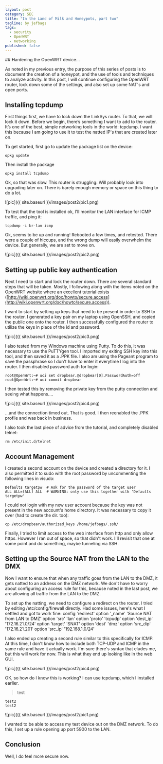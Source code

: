 ```yaml
---
layout: post
category: SEC
title: "In the Land of Milk and Honeypots, part two"
tagline: by jefbags
tags: 
  - security
  - OpenWRT
  - networking
published: false
---
```






<p />
## Hardening the OpenWRT device...

As noted in my previous entry, the purpose of this series of posts is to document the creation of a honeypot, and the use of tools and techniques to analyze activity.  In this post, I will continue configuring the OpenWRT router, lock down some of the settings, and also set up some NAT's and open ports.

<!--more-->

## Installing tcpdump

First things first, we have to lock down the LinkSys router.  To that, we will lock it down.  Before we begin, there’s something I want to add to the router.  It’s one of the best, simple networking tools in the world:  tcpdump.  I want this because I am going to use it to test the natted IP's that are created later on.

To get started, first go to update the package list on the device:

	opkg update

Then install the package

	opkg install tcpdump

Ok, so that was slow.  This router is struggling.  Will probably look into upgrading later on.  There is barely enough memory or space on this thing to do a lot.

![pic]({{ site.baseurl }}/images/post2/pic1.png)

To test that the tool is installed ok, I'll monitor the LAN interface for ICMP traffic, and ping it:

	tcpdump -i br-lan icmp

Ok, seems to be up and running!  Rebooted a few times, and retested.  There were a couple of hiccups, and the wrong dump will easily overwhelm the device.  But generally, we are set to move on.

![pic]({{ site.baseurl }}/images/post2/pic2.png)

## Setting up public key authentication

Next I need to start and lock the router down.  There are several standard steps that will be taken.  Mostly, I following along with the items noted on the OpenWRT website where an excellent tutorial exists ([http://wiki.openwrt.org/doc/howto/secure.access](http://wiki.openwrt.org/doc/howto/secure.access)).

I want to start by setting up keys that need to be present in order to SSH to the router.  I generated a key pair on my laptop using OpenSSH, and copied the public one onto the router.  I then successfully configured the router to utilize the keys in place of the id and password.

![pic]({{ site.baseurl }}/images/post2/pic3.png)

I also tested from my Windows machine using Putty.  To do this, it was necessary to use the PuTTYgen tool.  I imported my exiting SSH key into this tool, and then saved it as a .PPK file.  I also am using the Pageant program to save the passphrase so I don't have to enter it everytime I log into the router.  I then disabled password auth for login:

	root@OpenWrt:~# uci set dropbear.@dropbear[0].PasswordAuth=off
	root@OpenWrt:~# uci commit dropbear

I then tested this by removing the private key from the putty connection and seeing what happens.... 

![pic]({{ site.baseurl }}/images/post2/pic4.png)

...and the connection timed out.  That is good.  I then reenabled the .PPK profile and was back in business.

I also took the last piece of advice from the tutorial, and completely disabled telnet:

	rm /etc/init.d/telnet

## Account Management

I created a second account on the device and created a directory for it.  I also permitted it to sudo with the root password by uncommenting the following lines in visudo:

  	Defaults targetpw  # Ask for the password of the target user                 
  	ALL ALL=(ALL) ALL  # WARNING: only use this together with 'Defaults targetpw'

I could not login with my new user account because the key was not present in the new account's home directory.  It was necessary to copy it over (had to create the dir. too):

	cp /etc/dropbear/authorized_keys /home/jefbags/.ssh/

Finally, I tried to limit access to the web interface from http and only allow https.  However I ran out of space, so that didn't work.  I'll revisit that one at some point and do something, maybe tunneling via SSH.

## Setting up the Source NAT from the LAN to the DMX

Now I want to ensure that when any traffic goes from the LAN to the DMZ, it gets natted to an address on the DMZ network.  We don't have to worry about configuring an access rule for this, because noted in the last post, we are allowing all traffic from the LAN to the DMZ.  

To set up the natting, we need to configure a redirect on the router.  I tried by editing /etc/config/firewall directly.  Had some issues, here's what I settled and got to work fine:
	config 'redirect'
        option '_name' 'Source NAT from LAN to DMZ'
        option 'src' 'lan'
        option 'proto' 'tcpudp'
        option 'dest_ip' '172.16.21.0/24'
        option 'target' 'SNAT'
        option 'dest' 'dmz'
        option 'src_dip' '172.16.21.201'
        option 'src_ip' '192.168.1.0/24'

I also ended up creating a second rule similar to this specifically for ICMP.  At this time, I don't know how to include both TCP-UDP and ICMP in the same rule and have it actually work.  I'm sure there's syntax that eludes me, but this will work for now.  This is what they end up looking like in the web GUI.

![pic]({{ site.baseurl }}/images/post2/pic4.png)

OK, so how do I know this is working?  I can use tcpdump, which I installed earlier.  


> test


	test2
    test2







![pic]({{ site.baseurl }}/images/post2/pic1.png)

I wanted to be able to access my test device out on the DMZ network.  To do this, I set up a rule opening up port 5900 to the LAN.

 



## Conclusion

Well, I do feel more secure now.

